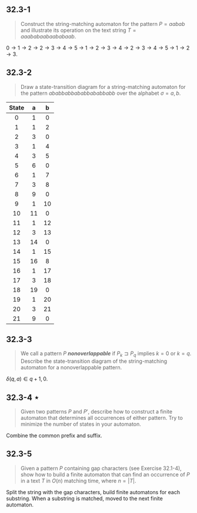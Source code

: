 ## 32.3-1

> Construct the string-matching automaton for the pattern $P = aabab$ and illustrate its operation on the text string $T = aaababaabaababaab$.


$0 \rightarrow 1 \rightarrow 2 \rightarrow 2 \rightarrow 3 \rightarrow 4 \rightarrow 5$ $\rightarrow$ $1 \rightarrow 2 \rightarrow 3 \rightarrow 4 \rightarrow 2 \rightarrow 3 \rightarrow 4 \rightarrow 5$ $\rightarrow$ $1 \rightarrow 2 \rightarrow 3$.

## 32.3-2

> Draw a state-transition diagram for a string-matching automaton for the pattern
$ababbabbababbababbabb$ over the alphabet $\sigma = {a, b}$.

| State | a | b |
|:-----:|:-:|:-:|
|   0   | 1 | 0 |
|   1   | 1 | 2 |
|   2   | 3 | 0 |
|   3   | 1 | 4 |
|   4   | 3 | 5 |
|   5   | 6 | 0 |
|   6   | 1 | 7 |
|   7   | 3 | 8 |
|   8   | 9 | 0 |
|   9   | 1 |10 |
|  10   |11 | 0 |
|  11   | 1 |12 |
|  12   | 3 |13 |
|  13   |14 | 0 |
|  14   | 1 |15 |
|  15   |16 | 8 |
|  16   | 1 |17 |
|  17   | 3 |18 |
|  18   |19 | 0 |
|  19   | 1 |20 |
|  20   | 3 |21 |
|  21   | 9 | 0 |

## 32.3-3

> We call a pattern $P$ __*nonoverlappable*__ if $P_k \sqsupset P_q$ implies $k = 0$ or $k = q$. Describe the state-transition diagram of the string-matching automaton for a nonoverlappable pattern.

$\delta(q, a) \in {q+1, 0}$.

## 32.3-4 $\star$
> Given two patterns $P$ and $P'$, describe how to construct a finite automaton that determines all occurrences of either pattern. Try to minimize the number of states in your automaton.

Combine the common prefix and suffix.

## 32.3-5

> Given a pattern $P$ containing gap characters (see Exercise 32.1-4), show how to build a finite automaton that can find an occurrence of $P$ in a text $T$ in $O(n)$ matching time, where $n = |T|$.

Split the string with the gap characters, build finite automatons for each substring. When a substring is matched, moved to the next finite automaton.
